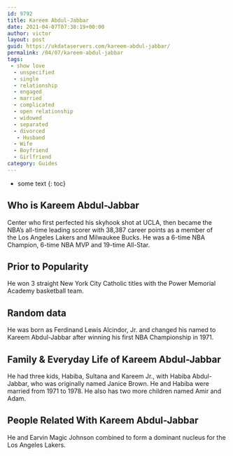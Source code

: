 ```yaml
---
id: 9792
title: Kareem Abdul-Jabbar
date: 2021-04-07T07:38:19+00:00
author: victor
layout: post
guid: https://ukdataservers.com/kareem-abdul-jabbar/
permalink: /04/07/kareem-abdul-jabbar
tags:
 - show love
  - unspecified
  - single
  - relationship
  - engaged
  - married
  - complicated
  - open relationship
  - widowed
  - separated
  - divorced
   - Husband
  - Wife
  - Boyfriend
  - Girlfriend
category: Guides
---
```


* some text
{: toc}


## Who is Kareem Abdul-Jabbar



Center who first perfected his skyhook shot at UCLA, then became the NBA&#8217;s all-time leading scorer with 38,387 career points as a member of the Los Angeles Lakers and Milwaukee Bucks. He was a 6-time NBA Champion, 6-time NBA MVP and 19-time All-Star. 

                
                
                
## Prior to Popularity



He won 3 straight New York City Catholic titles with the Power Memorial Academy basketball team. 

                
                
                
## Random data



He was born as Ferdinand Lewis Alcindor, Jr. and changed his named to Kareem Abdul-Jabbar after winning his first NBA Championship in 1971. 

                
                
                
## Family & Everyday Life of Kareem Abdul-Jabbar



He had three kids, Habiba, Sultana and Kareem Jr., with Habiba Abdul-Jabbar, who was originally named Janice Brown. He and Habiba were married from 1971 to 1978. He also has two more children named Amir and Adam. 

                
                
                
## People Related With Kareem Abdul-Jabbar



He and Earvin Magic Johnson combined to form a dominant nucleus for the Los Angeles Lakers. 

                
              
            
          
          
          